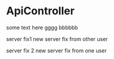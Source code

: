 # ApiController
 some text here
 gggg
 bbbbbb

 server fix1
 new server fix from other user

 server fix 2
 new server fix from one user
 